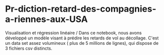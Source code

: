# Pr-diction-retard-des-compagnies-a-riennes-aux-USA
Visualisation et régression linéaire / Dans ce notebook, nous avons développé un modèle visant à prédire les retards de vol au décollage.  C'est un data set assez volumineux ( plus de 5 millions de lignes), qui dispose de 3 fichiers csv distincts. 
